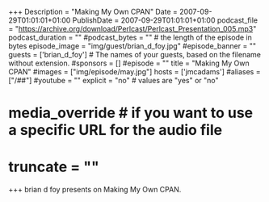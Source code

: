 +++
Description = "Making My Own CPAN"
Date = 2007-09-29T01:01:01+01:00
PublishDate = 2007-09-29T01:01:01+01:00
podcast_file = "https://archive.org/download/Perlcast/Perlcast_Presentation_005.mp3"
podcast_duration = ""
#podcast_bytes = "" # the length of the episode in bytes
episode_image = "img/guest/brian_d_foy.jpg"
#episode_banner = ""
guests = ['brian_d_foy'] # The names of your guests, based on the filename without extension.
#sponsors = []
#episode = ""
title = "Making My Own CPAN"
#images = ["img/episode/may.jpg"]
hosts = ['jmcadams'] 
#aliases = ["/##"]
#youtube = ""
explicit = "no" # values are "yes" or "no"
# media_override # if you want to use a specific URL for the audio file
# truncate = ""
+++
brian d foy presents on Making My Own CPAN.